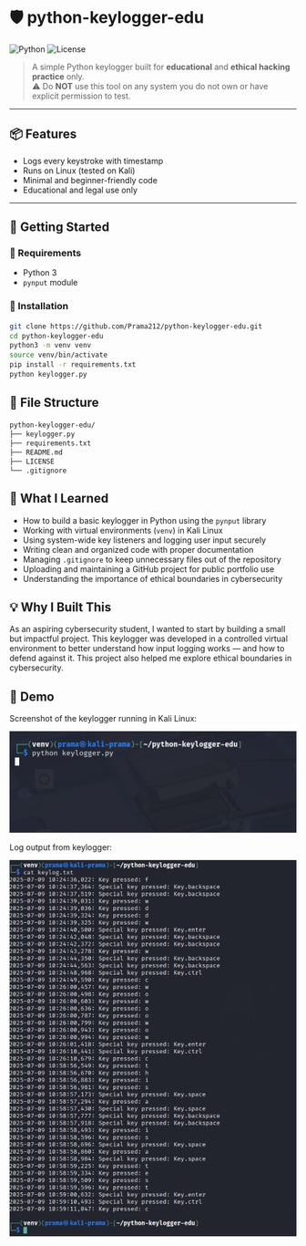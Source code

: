 # 🛡️ python-keylogger-edu
![Python](https://img.shields.io/badge/Python-3.x-blue)
![License](https://img.shields.io/badge/License-MIT-green)

> A simple Python keylogger built for **educational** and **ethical hacking practice** only.  
> ⚠️ Do **NOT** use this tool on any system you do not own or have explicit permission to test.

---

## 📦 Features
- Logs every keystroke with timestamp
- Runs on Linux (tested on Kali)
- Minimal and beginner-friendly code
- Educational and legal use only

---

## 🚀 Getting Started

### 🔧 Requirements
- Python 3
- `pynput` module

### 🔧 Installation

```bash
git clone https://github.com/Prama212/python-keylogger-edu.git
cd python-keylogger-edu
python3 -m venv venv
source venv/bin/activate
pip install -r requirements.txt
python keylogger.py
```
## 📁 File Structure

```text
python-keylogger-edu/
├── keylogger.py
├── requirements.txt
├── README.md
├── LICENSE
└── .gitignore
```

## 🧠 What I Learned

- How to build a basic keylogger in Python using the `pynput` library
- Working with virtual environments (`venv`) in Kali Linux
- Using system-wide key listeners and logging user input securely
- Writing clean and organized code with proper documentation
- Managing `.gitignore` to keep unnecessary files out of the repository
- Uploading and maintaining a GitHub project for public portfolio use
- Understanding the importance of ethical boundaries in cybersecurity
  
## 💡 Why I Built This

As an aspiring cybersecurity student, I wanted to start by building a small but impactful project. This keylogger was developed in a controlled virtual environment to better understand how input logging works — and how to defend against it. This project also helped me explore ethical boundaries in cybersecurity.

## 📸 Demo

Screenshot of the keylogger running in Kali Linux:

![Logger Running](Screenshot%202025-07-09%20225846.png)

Log output from keylogger:

![Log Output](Screenshot%202025-07-09%20225939.png)
